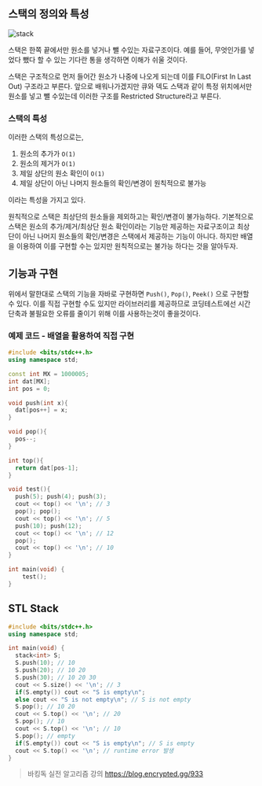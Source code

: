 ## 스택의 정의와 특성

![stack](/assets/images/posts_img/stack.png)

스택은 한쪽 끝에서만 원소를 넣거나 뺄 수있는 자료구조이다. 예를 들어, 무엇인가를 넣었다 뺐다 할 수 있는 기다란 통을 생각하면 이해가 쉬울 것이다.

스택은 구조적으로 먼저 들어간 원소가 나중에 나오게 되는데 이를 FILO(First In Last Out) 구조라고 부른다. 앞으로 배워나가겠지만 큐와 덱도 스택과 같이 특정 위치에서만 원소를 넣고 뺄 수있는데 이러한 구조를 Restricted Structure라고 부른다.

### 스택의 특성

이러한 스택의 특성으로는,

1. 원소의 추가가 `O(1)`
2. 원소의 제거가 `O(1)`
3. 제일 상단의 원소 확인이 `O(1)`
4. 제일 상단이 아닌 나머지 원소들의 확인/변경이 원칙적으로 불가능

이라는 특성을 가지고 있다.

원칙적으로 스택은 최상단의 원소들을 제외하고는 확인/변경이 불가능하다. 기본적으로 스택은 원소의 추가/제거/최상단 원소 확인이라는 기능만 제공하는 자료구조이고 최상단이 아닌 나머지 원소들의 확인/변경은 스택에서 제공하는 기능이 아니다. 하지만 배열을 이용하여 이를 구현할 수는 있지만 원칙적으로는 불가능 하다는 것을 알아두자.

## 기능과 구현

위에서 말한대로 스택의 기능을 자바로 구현하면 `Push()`, `Pop()`, `Peek()` 으로 구현할 수 있다. 이를 직접 구현할 수도 있지만 라이브러리를 제공하므로 코딩테스트에선 시간 단축과 불필요한 오류를 줄이기 위해 이를 사용하는것이 좋을것이다.

### 예제 코드 - 배열을 활용하여 직접 구현
```c++
#include <bits/stdc++.h>
using namespace std;

const int MX = 1000005;
int dat[MX];
int pos = 0;

void push(int x){
  dat[pos++] = x;
}

void pop(){
  pos--;
}

int top(){
  return dat[pos-1];
}

void test(){
  push(5); push(4); push(3);
  cout << top() << '\n'; // 3
  pop(); pop();
  cout << top() << '\n'; // 5
  push(10); push(12);
  cout << top() << '\n'; // 12
  pop();
  cout << top() << '\n'; // 10
}

int main(void) {
	test();
}
```

## STL Stack
```c++
#include <bits/stdc++.h>
using namespace std;

int main(void) {
  stack<int> S;
  S.push(10); // 10
  S.push(20); // 10 20
  S.push(30); // 10 20 30
  cout << S.size() << '\n'; // 3
  if(S.empty()) cout << "S is empty\n";
  else cout << "S is not empty\n"; // S is not empty
  S.pop(); // 10 20
  cout << S.top() << '\n'; // 20
  S.pop(); // 10
  cout << S.top() << '\n'; // 10
  S.pop(); // empty
  if(S.empty()) cout << "S is empty\n"; // S is empty
  cout << S.top() << '\n'; // runtime error 발생
}
```


> 바킹독 실전 알고리즘 강의 https://blog.encrypted.gg/933